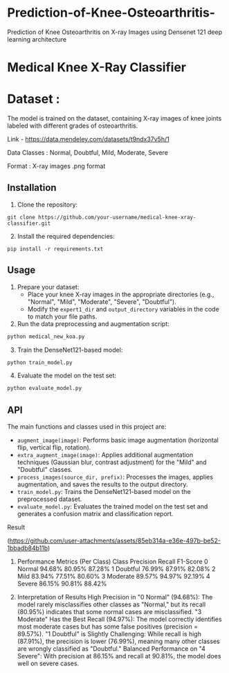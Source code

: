 # Prediction-of-Knee-Osteoarthritis-
Prediction of Knee Osteoarthritis on X-ray Images using Densenet 121 deep learning architecture


# Medical Knee X-Ray Classifier

# Dataset :
The model is trained on the dataset, containing X-ray images of knee joints labeled with different grades of osteoarthritis.

Link - https://data.mendeley.com/datasets/t9ndx37v5h/1

Data Classes : Normal, Doubtful, Mild, Moderate, Severe

Format : X-ray images .png format

## Installation

1. Clone the repository:
```
git clone https://github.com/your-username/medical-knee-xray-classifier.git
```
2. Install the required dependencies:
```
pip install -r requirements.txt
```

## Usage

1. Prepare your dataset:
   - Place your knee X-ray images in the appropriate directories (e.g., "Normal", "Mild", "Moderate", "Severe", "Doubtful").
   - Modify the `expert1_dir` and `output_directory` variables in the code to match your file paths.
2. Run the data preprocessing and augmentation script:
```python
python medical_new_koa.py
```
3. Train the DenseNet121-based model:
```python
python train_model.py
```
4. Evaluate the model on the test set:
```python
python evaluate_model.py
```

## API

The main functions and classes used in this project are:

- `augment_image(image)`: Performs basic image augmentation (horizontal flip, vertical flip, rotation).
- `extra_augment_image(image)`: Applies additional augmentation techniques (Gaussian blur, contrast adjustment) for the "Mild" and "Doubtful" classes.
- `process_images(source_dir, prefix)`: Processes the images, applies augmentation, and saves the results to the output directory.
- `train_model.py`: Trains the DenseNet121-based model on the preprocessed dataset.
- `evaluate_model.py`: Evaluates the trained model on the test set and generates a confusion matrix and classification report.


Result

(https://github.com/user-attachments/assets/85eb314a-e36e-497b-be52-1bbadb84b11b)

1. Performance Metrics (Per Class)
Class	Precision	Recall	F1-Score
0 Normal	94.68%	80.95%	87.28%
1 Doubtful	76.99%	87.91%	82.08%
2 Mild	83.94%	77.51%	80.60%
3 Moderate	89.57%	94.97%	92.19%
4 Severe	86.15%	90.81%	88.42%


2. Interpretation of Results
High Precision in "0 Normal" (94.68%): The model rarely misclassifies other classes as "Normal," but its recall (80.95%) indicates that some normal cases are misclassified.
"3 Moderate" Has the Best Recall (94.97%): The model correctly identifies most moderate cases but has some false positives (precision = 89.57%).
"1 Doubtful" is Slightly Challenging: While recall is high (87.91%), the precision is lower (76.99%), meaning many other classes are wrongly classified as "Doubtful."
Balanced Performance on "4 Severe": With precision at 86.15% and recall at 90.81%, the model does well on severe cases.


